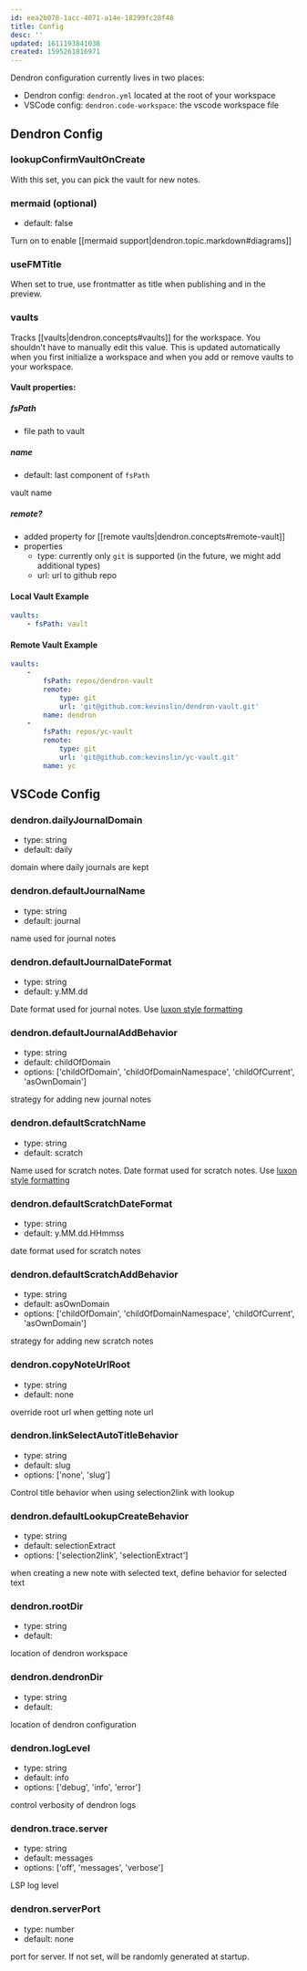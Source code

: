 ```yaml
---
id: eea2b078-1acc-4071-a14e-18299fc28f48
title: Config
desc: ''
updated: 1611193841038
created: 1595261816971
---
```


Dendron configuration currently lives in two places:
- Dendron config: `dendron.yml` located at the root of your workspace
- VSCode config: `dendron.code-workspace`: the vscode workspace file 

## Dendron Config

### lookupConfirmVaultOnCreate

With this set, you can pick the vault for new notes.  

### mermaid (optional)
- default: false

Turn on to enable [[mermaid support|dendron.topic.markdown#diagrams]]

### useFMTitle

When set to true, use frontmatter as title when publishing and in the preview.

### vaults

Tracks [[vaults|dendron.concepts#vaults]] for the workspace. You shouldn't have to manually edit this value. This is updated automatically when you first initialize a workspace and when you add or remove vaults to your workspace.

#### Vault properties:

##### fsPath
- file path to vault

##### name
- default: last component of `fsPath`

vault name 

##### remote?
- added property for [[remote vaults|dendron.concepts#remote-vault]]
- properties
    - type: currently only `git` is supported (in the future, we might add additional types)
    - url: url to github repo


#### Local Vault Example
```yml
vaults:
    - fsPath: vault
```


#### Remote Vault Example
```yml
vaults:
    -
        fsPath: repos/dendron-vault
        remote:
            type: git
            url: 'git@github.com:kevinslin/dendron-vault.git'
        name: dendron
    -
        fsPath: repos/yc-vault
        remote:
            type: git
            url: 'git@github.com:kevinslin/yc-vault.git'
        name: yc
```


## VSCode Config
### dendron.dailyJournalDomain
- type: string
- default: daily

domain where daily journals are kept

### dendron.defaultJournalName
- type: string
- default: journal

name used for journal notes

### dendron.defaultJournalDateFormat
- type: string
- default: y.MM.dd

Date format used for journal notes. Use [luxon style formatting](https://moment.github.io/luxon/docs/manual/formatting.html)

### dendron.defaultJournalAddBehavior
- type: string
- default: childOfDomain
- options:  ['childOfDomain', 'childOfDomainNamespace', 'childOfCurrent', 'asOwnDomain']

strategy for adding new journal notes

### dendron.defaultScratchName
- type: string
- default: scratch

Name used for scratch notes. Date format used for scratch notes. Use [luxon style formatting](https://moment.github.io/luxon/docs/manual/formatting.html)

### dendron.defaultScratchDateFormat
- type: string
- default: y.MM.dd.HHmmss

date format used for scratch notes

### dendron.defaultScratchAddBehavior
- type: string
- default: asOwnDomain
- options:  ['childOfDomain', 'childOfDomainNamespace', 'childOfCurrent', 'asOwnDomain']

strategy for adding new scratch notes

### dendron.copyNoteUrlRoot
- type: string
- default: none

override root url when getting note url

### dendron.linkSelectAutoTitleBehavior
- type: string
- default: slug
- options:  ['none', 'slug']

Control title behavior when using selection2link with lookup

### dendron.defaultLookupCreateBehavior
- type: string
- default: selectionExtract
- options:  ['selection2link', 'selectionExtract']

when creating a new note with selected text, define behavior for selected text

### dendron.rootDir
- type: string
- default: 

location of dendron workspace

### dendron.dendronDir
- type: string
- default: 

location of dendron configuration

### dendron.logLevel
- type: string
- default: info
- options:  ['debug', 'info', 'error']

control verbosity of dendron logs

### dendron.trace.server
- type: string
- default: messages
- options:  ['off', 'messages', 'verbose']

LSP log level

### dendron.serverPort
- type: number
- default: none

port for server. If not set, will be randomly generated at startup.

